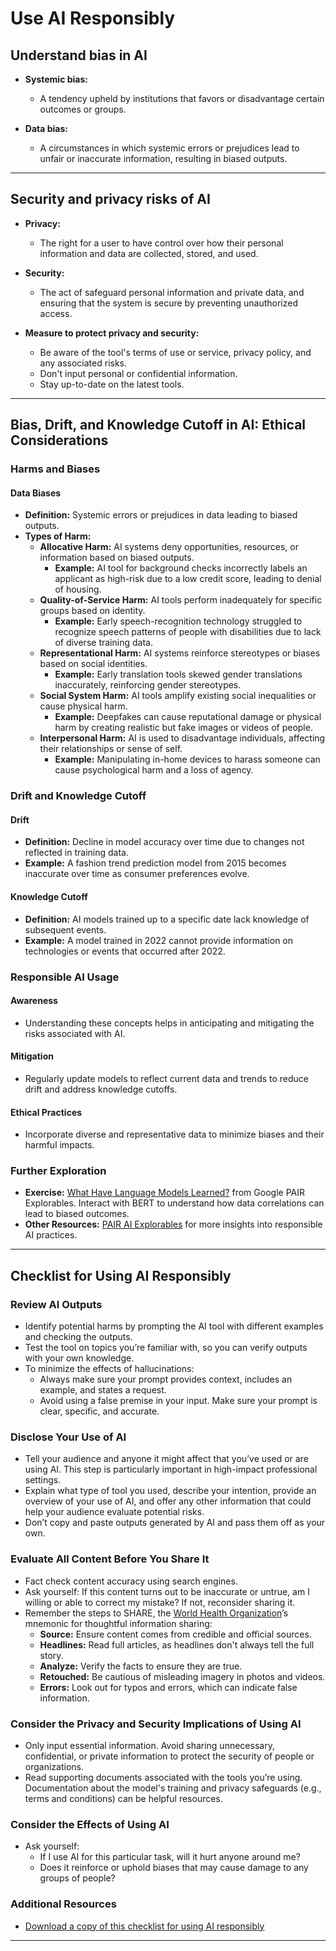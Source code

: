 # Use AI Responsibly
## Understand bias in AI

- **Systemic bias:**
	- A tendency upheld by institutions that favors or disadvantage certain outcomes or groups.

- **Data bias:**
	- A circumstances in which systemic errors or prejudices lead to unfair or inaccurate information, resulting in biased outputs.

---
## Security and privacy risks of AI

- **Privacy:**
	- The right for a user to have control over how their personal information and data are collected, stored, and used.

- **Security:**
	- The act of safeguard personal information and private data, and ensuring that the system is secure by preventing unauthorized access.

- **Measure to protect privacy and security:**
	- Be aware of the tool's terms of use or service, privacy policy, and any associated risks.
	- Don't input personal or confidential information.
	- Stay up-to-date on the latest tools.

---
## Bias, Drift, and Knowledge Cutoff in AI: Ethical Considerations
### Harms and Biases
#### Data Biases
- **Definition:** Systemic errors or prejudices in data leading to biased outputs.
- **Types of Harm:**
  - **Allocative Harm:** AI systems deny opportunities, resources, or information based on biased outputs.
    - **Example:** AI tool for background checks incorrectly labels an applicant as high-risk due to a low credit score, leading to denial of housing.
  - **Quality-of-Service Harm:** AI tools perform inadequately for specific groups based on identity.
    - **Example:** Early speech-recognition technology struggled to recognize speech patterns of people with disabilities due to lack of diverse training data.
  - **Representational Harm:** AI systems reinforce stereotypes or biases based on social identities.
    - **Example:** Early translation tools skewed gender translations inaccurately, reinforcing gender stereotypes.
  - **Social System Harm:** AI tools amplify existing social inequalities or cause physical harm.
    - **Example:** Deepfakes can cause reputational damage or physical harm by creating realistic but fake images or videos of people.
  - **Interpersonal Harm:** AI is used to disadvantage individuals, affecting their relationships or sense of self.
    - **Example:** Manipulating in-home devices to harass someone can cause psychological harm and a loss of agency.

### Drift and Knowledge Cutoff
#### Drift
- **Definition:** Decline in model accuracy over time due to changes not reflected in training data.
- **Example:** A fashion trend prediction model from 2015 becomes inaccurate over time as consumer preferences evolve.

#### Knowledge Cutoff
- **Definition:** AI models trained up to a specific date lack knowledge of subsequent events.
- **Example:** A model trained in 2022 cannot provide information on technologies or events that occurred after 2022.

### Responsible AI Usage

#### Awareness
- Understanding these concepts helps in anticipating and mitigating the risks associated with AI.

#### Mitigation
- Regularly update models to reflect current data and trends to reduce drift and address knowledge cutoffs.

#### Ethical Practices
- Incorporate diverse and representative data to minimize biases and their harmful impacts.

### Further Exploration

- **Exercise:** [What Have Language Models Learned?](https://pair.withgoogle.com/explorables/fill-in-the-blank/) from Google PAIR Explorables. Interact with BERT to understand how data correlations can lead to biased outcomes.
- **Other Resources:** [PAIR AI Explorables](https://pair.withgoogle.com/explorables/) for more insights into responsible AI practices.

---
## Checklist for Using AI Responsibly
### Review AI Outputs

- Identify potential harms by prompting the AI tool with different examples and checking the outputs.
- Test the tool on topics you’re familiar with, so you can verify outputs with your own knowledge.
- To minimize the effects of hallucinations:
    - Always make sure your prompt provides context, includes an example, and states a request.
    - Avoid using a false premise in your input. Make sure your prompt is clear, specific, and accurate.

### Disclose Your Use of AI

- Tell your audience and anyone it might affect that you’ve used or are using AI. This step is particularly important in high-impact professional settings.
- Explain what type of tool you used, describe your intention, provide an overview of your use of AI, and offer any other information that could help your audience evaluate potential risks.
- Don’t copy and paste outputs generated by AI and pass them off as your own.

### Evaluate All Content Before You Share It

- Fact check content accuracy using search engines.
- Ask yourself: If this content turns out to be inaccurate or untrue, am I willing or able to correct my mistake? If not, reconsider sharing it.
- Remember the steps to SHARE, the [World Health Organization](https://www.who.int/news/item/22-09-2021-be-careful-what-you-share.-things-aren-t-always-what-they-seem-online/)’s mnemonic for thoughtful information sharing:
    - **Source:** Ensure content comes from credible and official sources.
    - **Headlines:** Read full articles, as headlines don't always tell the full story.
    - **Analyze:** Verify the facts to ensure they are true.
    - **Retouched:** Be cautious of misleading imagery in photos and videos.
    - **Errors:** Look out for typos and errors, which can indicate false information.

### Consider the Privacy and Security Implications of Using AI

- Only input essential information. Avoid sharing unnecessary, confidential, or private information to protect the security of people or organizations.
- Read supporting documents associated with the tools you’re using. Documentation about the model's training and privacy safeguards (e.g., terms and conditions) can be helpful resources.

### Consider the Effects of Using AI

- Ask yourself:
    - If I use AI for this particular task, will it hurt anyone around me?
    - Does it reinforce or uphold biases that may cause damage to any groups of people?

### Additional Resources

- [Download a copy of this checklist for using AI responsibly](https://docs.google.com/document/d/1_gZlh2oONOd1116f0EmYXHaVwxzcVbw8SZRm4y2aIF8/template/preview)

---